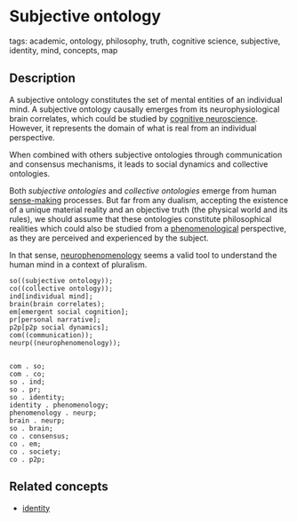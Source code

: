 # Subjective ontology

tags: academic, ontology, philosophy, truth, cognitive science, subjective, identity, mind, concepts, map

## Description

A subjective ontology constitutes the set of mental entities of an individual mind. A subjective ontology causally emerges from its neurophysiological brain correlates, which could be studied by [cognitive neuroscience](../../tags/neuroscience). However, it represents the domain of what is real from an individual perspective. 

When combined with others subjective ontologies through communication and consensus mechanisms, it leads to social dynamics and collective ontologies.

Both *subjective ontologies* and *collective ontologies* emerge from human [sense-making](sense-making.md) processes.
But far from any dualism, accepting the existence of a unique material reality and an objective truth (the physical world and its rules), we should assume that these ontologies constitute philosophical realities which could also be studied from a [phenomenological](phenomenology.md) perspective, as they are perceived and experienced by the subject.

In that sense, [neurophenomenology](../../tags/neurophenomenology.md) seems a valid tool to understand the human mind in a context of pluralism.

<tree>
    
    so((subjective ontology));
    co((collective ontology));
    ind[individual mind];
    brain(brain correlates);
    em[emergent social cognition];
    pr[personal narrative];
    p2p[p2p social dynamics];
    com((communication));
    neurp((neurophenomenology));
   

    com . so;
    com . co;
    so . ind;
    so . pr;
    so . identity;
    identity . phenomenology;
    phenomenology . neurp;
    brain . neurp;
    so . brain;
    co . consensus;
    co . em;
    co . society;
    co . p2p;

</tree>


<treeview></treview>



## Related concepts

* [identity](identity.md)